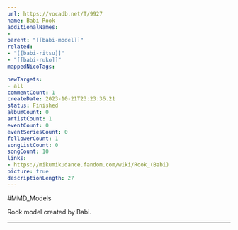 ```yaml
---
url: https://vocadb.net/T/9927
name: Babi Rook
additionalNames: 
- 
parent: "[[babi-model]]"
related:
- "[[babi-ritsu]]"
- "[[babi-ruko]]"
mappedNicoTags:

newTargets:
- all
commentCount: 1
createDate: 2023-10-21T23:23:36.21
status: Finished
albumCount: 0
artistCount: 1
eventCount: 0
eventSeriesCount: 0
followerCount: 1
songListCount: 0
songCount: 10
links: 
- https://mikumikudance.fandom.com/wiki/Rook_(Babi)
picture: true
descriptionLength: 27
---
```


#MMD_Models

Rook model created by Babi.

---

